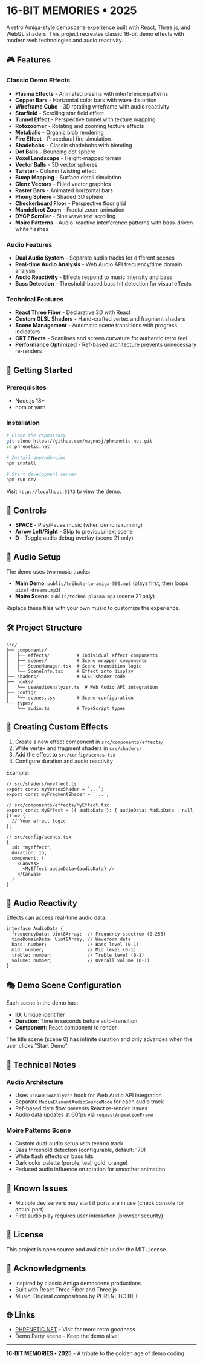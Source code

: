 # 16-BIT MEMORIES • 2025

A retro Amiga-style demoscene experience built with React, Three.js, and WebGL shaders. This project recreates classic 16-bit demo effects with modern web technologies and audio reactivity.

## 🎮 Features

### Classic Demo Effects
- **Plasma Effects** - Animated plasma with interference patterns
- **Copper Bars** - Horizontal color bars with wave distortion
- **Wireframe Cube** - 3D rotating wireframe with audio reactivity
- **Starfield** - Scrolling star field effect
- **Tunnel Effect** - Perspective tunnel with texture mapping
- **Rotozoomer** - Rotating and zooming texture effects
- **Metaballs** - Organic blob rendering
- **Fire Effect** - Procedural fire simulation
- **Shadebobs** - Classic shadebobs with blending
- **Dot Balls** - Bouncing dot sphere
- **Voxel Landscape** - Height-mapped terrain
- **Vector Balls** - 3D vector spheres
- **Twister** - Column twisting effect
- **Bump Mapping** - Surface detail simulation
- **Glenz Vectors** - Filled vector graphics
- **Raster Bars** - Animated horizontal bars
- **Phong Sphere** - Shaded 3D sphere
- **Checkerboard Floor** - Perspective floor grid
- **Mandelbrot Zoom** - Fractal zoom animation
- **DYCP Scroller** - Sine wave text scrolling
- **Moire Patterns** - Audio-reactive interference patterns with bass-driven white flashes

### Audio Features
- **Dual Audio System** - Separate audio tracks for different scenes
- **Real-time Audio Analysis** - Web Audio API frequency/time domain analysis
- **Audio Reactivity** - Effects respond to music intensity and bass
- **Bass Detection** - Threshold-based bass hit detection for visual effects

### Technical Features
- **React Three Fiber** - Declarative 3D with React
- **Custom GLSL Shaders** - Hand-crafted vertex and fragment shaders
- **Scene Management** - Automatic scene transitions with progress indicators
- **CRT Effects** - Scanlines and screen curvature for authentic retro feel
- **Performance Optimized** - Ref-based architecture prevents unnecessary re-renders

## 🚀 Getting Started

### Prerequisites
- Node.js 18+
- npm or yarn

### Installation

```bash
# Clone the repository
git clone https://github.com/magnusj/phrenetic.net.git
cd phrenetic.net

# Install dependencies
npm install

# Start development server
npm run dev
```

Visit `http://localhost:5173` to view the demo.

## 🎹 Controls

- **SPACE** - Play/Pause music (when demo is running)
- **Arrow Left/Right** - Skip to previous/next scene
- **D** - Toggle audio debug overlay (scene 21 only)

## 🎵 Audio Setup

The demo uses two music tracks:
- **Main Demo**: `public/tribute-to-amiga-500.mp3` (plays first, then loops `pixel-dreams.mp3`)
- **Moire Scene**: `public/techno-plasma.mp3` (scene 21 only)

Replace these files with your own music to customize the experience.

## 🛠️ Project Structure

```
src/
├── components/
│   ├── effects/          # Individual effect components
│   ├── scenes/           # Scene wrapper components
│   ├── SceneManager.tsx  # Scene transition logic
│   └── SceneInfo.tsx     # Effect info display
├── shaders/              # GLSL shader code
├── hooks/
│   └── useAudioAnalyzer.ts  # Web Audio API integration
├── config/
│   └── scenes.tsx        # Scene configuration
└── types/
    └── audio.ts          # TypeScript types

```

## 🎨 Creating Custom Effects

1. Create a new effect component in `src/components/effects/`
2. Write vertex and fragment shaders in `src/shaders/`
3. Add the effect to `src/config/scenes.tsx`
4. Configure duration and audio reactivity

Example:
```tsx
// src/shaders/myeffect.ts
export const myVertexShader = `...`;
export const myFragmentShader = `...`;

// src/components/effects/MyEffect.tsx
export const MyEffect = ({ audioData }: { audioData: AudioData | null }) => {
  // Your effect logic
};

// src/config/scenes.tsx
{
  id: "myeffect",
  duration: 15,
  component: (
    <Canvas>
      <MyEffect audioData={audioData} />
    </Canvas>
  )
}
```

## 🔧 Audio Reactivity

Effects can access real-time audio data:

```tsx
interface AudioData {
  frequencyData: Uint8Array;  // Frequency spectrum (0-255)
  timeDomainData: Uint8Array; // Waveform data
  bass: number;               // Bass level (0-1)
  mid: number;                // Mid level (0-1)
  treble: number;             // Treble level (0-1)
  volume: number;             // Overall volume (0-1)
}
```

## 🎭 Demo Scene Configuration

Each scene in the demo has:
- **ID**: Unique identifier
- **Duration**: Time in seconds before auto-transition
- **Component**: React component to render

The title scene (scene 0) has infinite duration and only advances when the user clicks "Start Demo".

## 📝 Technical Notes

### Audio Architecture
- Uses `useAudioAnalyzer` hook for Web Audio API integration
- Separate `MediaElementAudioSourceNode` for each audio track
- Ref-based data flow prevents React re-render issues
- Audio data updates at 60fps via `requestAnimationFrame`

### Moire Patterns Scene
- Custom dual-audio setup with techno track
- Bass threshold detection (configurable, default: 170)
- White flash effects on bass hits
- Dark color palette (purple, teal, gold, orange)
- Reduced audio influence on rotation for smoother animation

## 🐛 Known Issues

- Multiple dev servers may start if ports are in use (check console for actual port)
- First audio play requires user interaction (browser security)

## 📄 License

This project is open source and available under the MIT License.

## 🙏 Acknowledgments

- Inspired by classic Amiga demoscene productions
- Built with React Three Fiber and Three.js
- Music: Original compositions by PHRENETiC.NET

## 🌐 Links

- [PHRENETiC.NET](https://phrenetic.net) - Visit for more retro goodness
- Demo Party scene - Keep the demo alive!

---

**16-BIT MEMORIES • 2025** - A tribute to the golden age of demo coding
